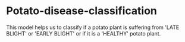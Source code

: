 # Potato-disease-classification

This model helps us to classify if a potato plant is suffering from 'LATE BLIGHT' or 'EARLY BLIGHT' or if it is a 'HEALTHY' potato plant.
